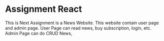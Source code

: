 # Assignment React

This is Next Assignment is a News Website. This website contain user page and admin page. User Page can read news, buy subscription, login, etc. Admin Page can do CRUD News,
